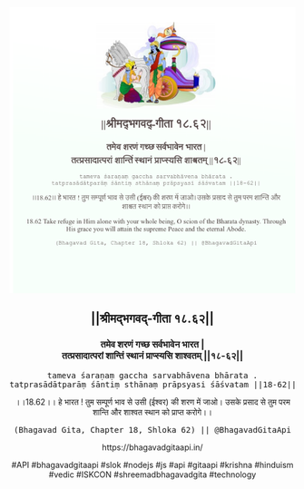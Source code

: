 <img src="../../asset/BG_18_62.png"/>
<center><h2>||श्रीमद्‍भगवद्‍-गीता १८.६२||</h2>
<h3>तमेव शरणं गच्छ सर्वभावेन भारत |<br/>तत्प्रसादात्परां शान्तिं स्थानं प्राप्स्यसि शाश्वतम् ||१८-६२||</h3>
<pre>tameva śaraṇaṃ gaccha sarvabhāvena bhārata .<br/>tatprasādātparāṃ śāntiṃ sthānaṃ prāpsyasi śāśvatam ||18-62||</pre>
<p>।।18.62।। हे भारत ! तुम सम्पूर्ण भाव से उसी (ईश्वर) की शरण में जाओ। उसके प्रसाद से तुम परम शान्ति और शाश्वत स्थान को प्राप्त करोगे।।</p>
<pre>(Bhagavad Gita, Chapter 18, Shloka 62) || @BhagavadGitaApi</pre><p>https://bhagavadgitaapi.in/</p><p>#API #bhagavadgitaapi #slok #nodejs #js #api #gitaapi #krishna #hinduism #vedic #ISKCON #shreemadbhagavadgita #technology</p></center>